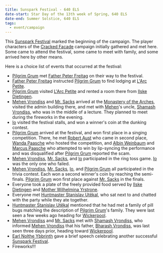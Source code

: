 ```yaml
---
title: Sunspark Festival - 640 ELS
date-start: Star Day of the 13th week of Spring, 640 ELS
date-end: Summer Solstice, 640 ELS
tags:
  - event/campaign
---
```

This [Sunspark Festival](../recurring/holiday/sunspark-festival.md) marked the beginning of the campaign. The player characters of the [Cracked Facade](../../cracked-facade/index.md) campaign initially gathered and met here. Some came to attend the festival, some came to meet with family, and some arrived here by other means.

Here is a choice list of events that occurred at the festival:

- [Pilgrim Grum](../../creature/unique/pc/cracked-facade/pilgrim-grum.md) met [Father Peter Freitag](../../creature/unique/npc/faith/wounded-coast/freitag-peter.md) on their way to the festival.
- [Father Peter Freitag](../../creature/unique/npc/faith/wounded-coast/freitag-peter.md) instructed [Pilgrim Grum](../../creature/unique/pc/cracked-facade/pilgrim-grum.md) to find lodging at [L'Arc Petite](../../place/landmark/building/ybbrinth/larc-petite.md).
- [Pilgrim Grum](../../creature/unique/pc/cracked-facade/pilgrim-grum.md) visited [L'Arc Petite](../../place/landmark/building/ybbrinth/larc-petite.md) and rented a room there from [Ilske Dietingen](../../creature/unique/npc/trade/wounded-coast/dietingen-ilske.md).
- [Mehen Vrondiss](../../creature/unique/pc/cracked-facade/vrondiss-mehen.md) and [Mr. Sacks](../../creature/unique/pc/cracked-facade/mr-sacks.md) arrived at the [Monastery of the Arches](../../place/landmark/complex/monastery-of-the-arches.md), visited the admin building there, and met with [Mehen](../../creature/unique/pc/cracked-facade/vrondiss-mehen.md)'s uncle, [Shamash Vrondiss](../../creature/unique/npc/faith/wounded-coast/vrondiss-shamash.md), who was in the middle of a lecture. They planned to meet during the fireworks in the evening.
- [Io](../../creature/unique/pc/cracked-facade/cemhaiden-iorathrus.md) visited the festival stalls, and won a winner's coin at the dunking contest.
- [Pilgrim Grum](../../creature/unique/pc/cracked-facade/pilgrim-grum.md) arrived at the festival, and won first place in a singing competition. There, he met [Robert Aust](../../creature/unique/npc/faith/wounded-coast/aust-robert.md) who came in second place, [Wanda Paasche](../../creature/unique/npc/civil/wounded-coast/paasche-wanda.md) who hosted the competition, and [Albin Weinbaum](../../creature/unique/npc/crime/wounded-coast/weinbaum-albin.md) and [Marcus Paasche](../../creature/unique/npc/civil/wounded-coast/paasche-marcus.md) who attempted to win by lip-syncing the performance and was disqualified after [Pilgrim Grum](../../creature/unique/pc/cracked-facade/pilgrim-grum.md) reported the scam. 
- [Mehen Vrondiss](../../creature/unique/pc/cracked-facade/vrondiss-mehen.md), [Mr. Sacks](../../creature/unique/pc/cracked-facade/mr-sacks.md), and [Io](../../creature/unique/pc/cracked-facade/cemhaiden-iorathrus.md) participated in the ring toss game. [Io](../../creature/unique/pc/cracked-facade/cemhaiden-iorathrus.md) was the only one who failed.
- [Mehen Vrondiss](../../creature/unique/pc/cracked-facade/vrondiss-mehen.md), [Mr. Sacks](../../creature/unique/pc/cracked-facade/mr-sacks.md), [Io](../../creature/unique/pc/cracked-facade/cemhaiden-iorathrus.md),  and [Pilgrim Grum](../../creature/unique/pc/cracked-facade/pilgrim-grum.md) all participated in the trivia contest. Each won a second winner's coin by reaching the semi-finals. [Pilgrim Grum](../../creature/unique/pc/cracked-facade/pilgrim-grum.md) won first place against [Mr. Sacks](../../creature/unique/pc/cracked-facade/mr-sacks.md) in the finals.
- Everyone took a plate of the freely provided food served by [Ilske Dietingen](../../creature/unique/npc/trade/wounded-coast/dietingen-ilske.md) and [Mother Wilhelmina Yrstrone](../../creature/unique/npc/faith/wounded-coast/yrstrone-wilhelmina.md).
- Everyone met [Huntmaster Stanislav Utěkal](../../creature/unique/npc/trade/wounded-coast/utekal-stanislav.md), who sat next to and chatted with the party while they ate together.
- [Huntmaster Stanislav Utěkal](../../creature/unique/npc/trade/wounded-coast/utekal-stanislav.md) mentioned that he had met a family of pill bugs matching the description of [Pilgrim Grum](../../creature/unique/pc/cracked-facade/pilgrim-grum.md)'s family. They were last seen a few weeks ago heading for [Wickerpool](../../place/state/wounded-coast/arsleaf/wickerpool.md).
- [Mehen Vrondiss](../../creature/unique/pc/cracked-facade/vrondiss-mehen.md) and [Mr. Sacks](../../creature/unique/pc/cracked-facade/mr-sacks.md) met with [Shamash Vrondiss](../../creature/unique/npc/faith/wounded-coast/vrondiss-shamash.md), who informed [Mehen Vrondiss](../../creature/unique/pc/cracked-facade/vrondiss-mehen.md) that his father, [Bharash Vrondiss](../../creature/unique/npc/civil/wounded-coast/vrondiss-bharash.md), was last seen three days prior, heading toward [Wickerpool](../../place/state/wounded-coast/arsleaf/wickerpool.md).
- [Earl Nolthe Ybbrinth](../../creature/unique/npc/govern/wounded-coast/torbogenfallt-nolthe.md) gave a brief speech celebrating another successful [Sunspark Festival](../recurring/holiday/sunspark-festival.md).
- Fireworks!!!
